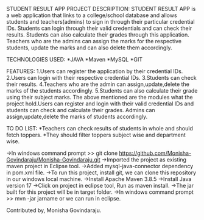 STUDENT RESULT APP
PROJECT DESCRIPTION:
   STUDENT RESULT APP is a web application that links to a college/school database and allows students and teachers(admins) to sign in through their particular credential IDs. Students can login through their valid credentials and can check their results. Students can also calculate their grades through this application. Teachers who are the admins can assign the marks for the respective students, update the marks and can also delete them accordingly.

TECHNOLOGIES USED:
*JAVA
*Maven
*MySQL
*GIT

FEATURES:
1.Users can register the application by their credential IDs.
2.Users can login with their respective credential IDs.
3.Students can check their results.
4.Teachers who are the admin can assign,update,delete the marks of the students accordingly.
5.Students can also calculate their grade using their subject marks.
   The above mentioned are the modules what the project hold.Users can register and login with their valid credential IDs and students can check and calculate their grades. Admins can assign,update,delete the marks of students accordingly.

TO DO LIST:
*Teachers can check results of students in whole and should fetch toppers.
*They should filter toppers subject wise and department wise.

->In windows command prompt >> git clone https://github.com/Monisha-Govindaraju/Monisha-Govindaraju.git
->Imported the project as existing maven project in Eclipse tool.
->Added mysql-java-connector dependency in pom.xml file.
->To run this project, install git, we can clone this repository in our windows local machine.
->Install Apache Maven 3.8.5
->Install Java version 17
->Click on project in eclipse tool, Run as maven install.
->The jar built for this project will be in target folder.
->In windows command prompt >> mvn -jar jarname or we can run in eclipse.

Contributed by,
Monisha Govindaraju.
